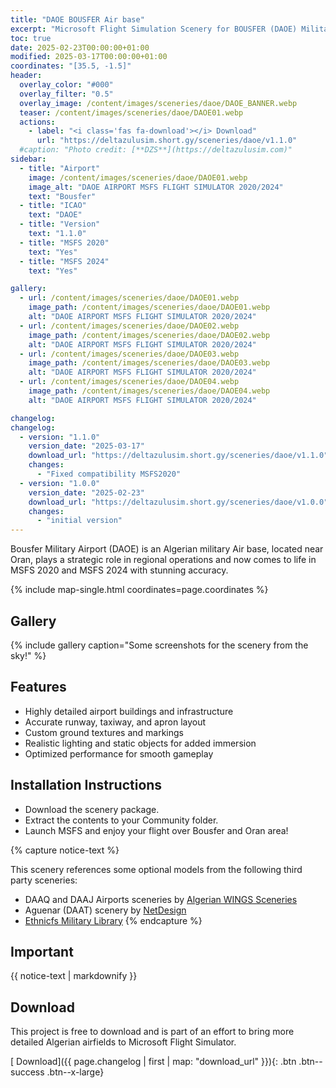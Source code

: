 ```yaml
---
title: "DAOE BOUSFER Air base"
excerpt: "Microsoft Flight Simulation Scenery for BOUSFER (DAOE) Military Airport for MSFS2020 & MSFS2024"
toc: true
date: 2025-02-23T00:00:00+01:00
modified: 2025-03-17T00:00:00+01:00
coordinates: "[35.5, -1.5]"
header:
  overlay_color: "#000"
  overlay_filter: "0.5"
  overlay_image: /content/images/sceneries/daoe/DAOE_BANNER.webp
  teaser: /content/images/sceneries/daoe/DAOE01.webp
  actions:
    - label: "<i class='fas fa-download'></i> Download"
      url: "https://deltazulusim.short.gy/sceneries/daoe/v1.1.0"
  #caption: "Photo credit: [**DZS**](https://deltazulusim.com)"
sidebar:
  - title: "Airport"
    image: /content/images/sceneries/daoe/DAOE01.webp
    image_alt: "DAOE AIRPORT MSFS FLIGHT SIMULATOR 2020/2024"
    text: "Bousfer"
  - title: "ICAO"
    text: "DAOE"
  - title: "Version"
    text: "1.1.0"
  - title: "MSFS 2020"
    text: "Yes"
  - title: "MSFS 2024"
    text: "Yes"

gallery:
  - url: /content/images/sceneries/daoe/DAOE01.webp
    image_path: /content/images/sceneries/daoe/DAOE01.webp
    alt: "DAOE AIRPORT MSFS FLIGHT SIMULATOR 2020/2024"
  - url: /content/images/sceneries/daoe/DAOE02.webp
    image_path: /content/images/sceneries/daoe/DAOE02.webp
    alt: "DAOE AIRPORT MSFS FLIGHT SIMULATOR 2020/2024"
  - url: /content/images/sceneries/daoe/DAOE03.webp
    image_path: /content/images/sceneries/daoe/DAOE03.webp
    alt: "DAOE AIRPORT MSFS FLIGHT SIMULATOR 2020/2024"
  - url: /content/images/sceneries/daoe/DAOE04.webp
    image_path: /content/images/sceneries/daoe/DAOE04.webp
    alt: "DAOE AIRPORT MSFS FLIGHT SIMULATOR 2020/2024"

changelog:
changelog:
  - version: "1.1.0"
    version_date: "2025-03-17"
    download_url: "https://deltazulusim.short.gy/sceneries/daoe/v1.1.0"
    changes:
      - "Fixed compatibility MSFS2020"
  - version: "1.0.0"
    version_date: "2025-02-23"
    download_url: "https://deltazulusim.short.gy/sceneries/daoe/v1.0.0"
    changes:
      - "initial version"
---
```


Bousfer Military Airport (DAOE) is an Algerian military Air base, located near Oran, plays a strategic role in regional operations and now comes to life in MSFS 2020 and MSFS 2024 with stunning accuracy.

{% include map-single.html coordinates=page.coordinates %}


## Gallery 
{% include gallery caption="Some screenshots for the scenery from the sky!" %}

## Features
- Highly detailed airport buildings and infrastructure
- Accurate runway, taxiway, and apron layout
- Custom ground textures and markings
- Realistic lighting and static objects for added immersion
- Optimized performance for smooth gameplay

## Installation Instructions
- Download the scenery package.
- Extract the contents to your Community folder.
- Launch MSFS and enjoy your flight over Bousfer and Oran area!

{% capture notice-text %}

This scenery references some optional models from the following third party sceneries: 
* DAAQ and DAAJ Airports sceneries by [Algerian WINGS Sceneries](https://www.facebook.com/AlgerianWingsSceneries)
* Aguenar (DAAT) scenery by [NetDesign](https://inibuilds.com/products/netdesign-aguenar-daat-msfs?srsltid=AfmBOorrtszEPqjNv4V4OrVqirz9LHv8eX9RURf_JEo9ws0G3j1eSnV0)
* [Ethnicfs Military Library](https://flightsim.to/file/44161/ethnicfs-military-library)
{% endcapture %}

<div class="notice--warning">
  <h2 class="no_toc">Important</h2>
  {{ notice-text | markdownify }}
</div>

## Download

This project is free to download and is part of an effort to bring more detailed Algerian airfields to Microsoft Flight Simulator.

[<i class='fas fa-download'></i> Download]({{ page.changelog | first | map: "download_url" }}){: .btn .btn--success .btn--x-large}